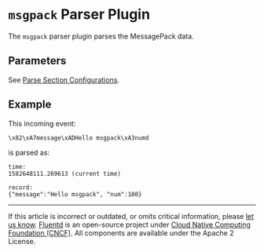 # `msgpack` Parser Plugin

The `msgpack` parser plugin parses the MessagePack data.


## Parameters

See [Parse Section Configurations](/configuration/parse-section.md).


## Example

This incoming event:

```
\x82\xA7message\xADHello msgpack\xA3numd
```

is parsed as:

```
time:
1582648111.269613 (current time)

record:
{"message":"Hello msgpack", "num":100}
```


------------------------------------------------------------------------

If this article is incorrect or outdated, or omits critical information, please
[let us know](https://github.com/fluent/fluentd-docs-gitbook/issues?state=open).
[Fluentd](http://www.fluentd.org/) is an open-source project under
[Cloud Native Computing Foundation (CNCF)](https://cncf.io/). All components are
available under the Apache 2 License.
